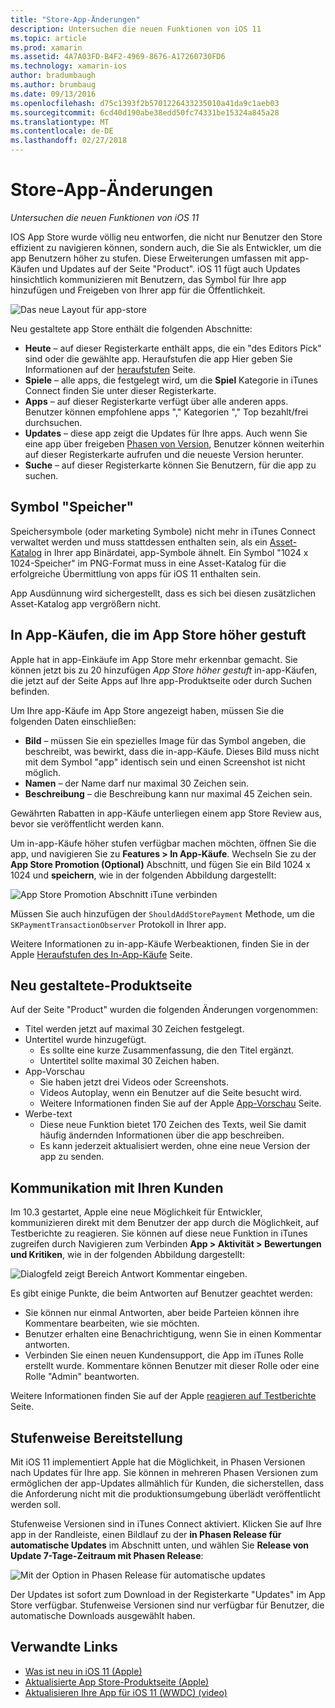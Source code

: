 ```yaml
---
title: "Store-App-Änderungen"
description: Untersuchen die neuen Funktionen von iOS 11
ms.topic: article
ms.prod: xamarin
ms.assetid: 4A7A03FD-B4F2-4969-8676-A17260730FD6
ms.technology: xamarin-ios
author: bradumbaugh
ms.author: brumbaug
ms.date: 09/13/2016
ms.openlocfilehash: d75c1393f2b5701226433235010a41da9c1aeb03
ms.sourcegitcommit: 6cd40d190abe38edd50fc74331be15324a845a28
ms.translationtype: MT
ms.contentlocale: de-DE
ms.lasthandoff: 02/27/2018
---
```

# <a name="app-store-changes"></a>Store-App-Änderungen

_Untersuchen die neuen Funktionen von iOS 11_

IOS App Store wurde völlig neu entworfen, die nicht nur Benutzer den Store effizient zu navigieren können, sondern auch, die Sie als Entwickler, um die app Benutzern höher zu stufen. Diese Erweiterungen umfassen mit app-Käufen und Updates auf der Seite "Product". iOS 11 fügt auch Updates hinsichtlich kommunizieren mit Benutzern, das Symbol für Ihre app hinzufügen und Freigeben von Ihrer app für die Öffentlichkeit.

![Das neue Layout für app-store](app-store-changes-images/image3.jpg)

Neu gestaltete app Store enthält die folgenden Abschnitte:

- **Heute** – auf dieser Registerkarte enthält apps, die ein "des Editors Pick" sind oder die gewählte app. Heraufstufen die app Hier geben Sie Informationen auf der [heraufstufen](https://developer.apple.com//contact/app-store/promote/) Seite.
- **Spiele** – alle apps, die festgelegt wird, um die **Spiel** Kategorie in iTunes Connect finden Sie unter dieser Registerkarte.
- **Apps** – auf dieser Registerkarte verfügt über alle anderen apps. Benutzer können empfohlene apps "," Kategorien "," Top bezahlt/frei durchsuchen.
- **Updates** – diese app zeigt die Updates für Ihre apps. Auch wenn Sie eine app über freigeben [Phasen von Version](#Phased_Release), Benutzer können weiterhin auf dieser Registerkarte aufrufen und die neueste Version herunter.
- **Suche** – auf dieser Registerkarte können Sie Benutzern, für die app zu suchen.

## <a name="store-icon"></a>Symbol "Speicher"

Speichersymbole (oder marketing Symbole) nicht mehr in iTunes Connect verwaltet werden und muss stattdessen enthalten sein, als ein [Asset-Katalog](~/ios/app-fundamentals/images-icons/app-icons.md) in Ihrer app Binärdatei, app-Symbole ähnelt. Ein Symbol "1024 x 1024-Speicher" im PNG-Format muss in eine Asset-Katalog für die erfolgreiche Übermittlung von apps für iOS 11 enthalten sein.

App Ausdünnung wird sichergestellt, dass es sich bei diesen zusätzlichen Asset-Katalog app vergrößern nicht.


## <a name="in-app-purchases-promoted-in-the-app-store"></a>In App-Käufen, die im App Store höher gestuft

Apple hat in app-Einkäufe im App Store mehr erkennbar gemacht. Sie können jetzt bis zu 20 hinzufügen _App Store höher gestuft_ in-app-Käufen, die jetzt auf der Seite Apps auf Ihre app-Produktseite oder durch Suchen befinden.

Um Ihre app-Käufe im App Store angezeigt haben, müssen Sie die folgenden Daten einschließen:

- **Bild** – müssen Sie ein spezielles Image für das Symbol angeben, die beschreibt, was bewirkt, dass die in-app-Käufe. Dieses Bild muss nicht mit dem Symbol "app" identisch sein und einen Screenshot ist nicht möglich.
- **Namen** – der Name darf nur maximal 30 Zeichen sein.
- **Beschreibung** – die Beschreibung kann nur maximal 45 Zeichen sein.

Gewährten Rabatten in app-Käufe unterliegen einem app Store Review aus, bevor sie veröffentlicht werden kann.

Um in-app-Käufe höher stufen verfügbar machen möchten, öffnen Sie die app, und navigieren Sie zu **Features > In App-Käufe**. Wechseln Sie zu der **App Store Promotion (Optional)** Abschnitt, und fügen Sie ein Bild 1024 x 1024 und **speichern**, wie in der folgenden Abbildung dargestellt:

![App Store Promotion Abschnitt iTune verbinden](app-store-changes-images/image4.png)

Müssen Sie auch hinzufügen der `ShouldAddStorePayment` Methode, um die `SKPaymentTransactionObserver` Protokoll in Ihrer app.

Weitere Informationen zu in-app-Käufe Werbeaktionen, finden Sie in der Apple [Heraufstufen des In-App-Käufe](https://developer.apple.com/app-store/promoting-in-app-purchases/) Seite.

## <a name="redesigned-product-page"></a>Neu gestaltete-Produktseite

Auf der Seite "Product" wurden die folgenden Änderungen vorgenommen:

- Titel werden jetzt auf maximal 30 Zeichen festgelegt.
- Untertitel wurde hinzugefügt.
    - Es sollte eine kurze Zusammenfassung, die den Titel ergänzt.
    - Untertitel sollte maximal 30 Zeichen haben.
- App-Vorschau
    - Sie haben jetzt drei Videos oder Screenshots.
    - Videos Autoplay, wenn ein Benutzer auf die Seite besucht wird.
    - Weitere Informationen finden Sie auf der Apple [App-Vorschau](https://developer.apple.com/app-store/app-previews/) Seite.
- Werbe-text
    - Diese neue Funktion bietet 170 Zeichen des Texts, weil Sie damit häufig ändernden Informationen über die app beschreiben.
    - Es kann jederzeit aktualisiert werden, ohne eine neue Version der app zu senden.

## <a name="customer-communication"></a>Kommunikation mit Ihren Kunden

Im 10.3 gestartet, Apple eine neue Möglichkeit für Entwickler, kommunizieren direkt mit dem Benutzer der app durch die Möglichkeit, auf Testberichte zu reagieren. Sie können auf diese neue Funktion in iTunes zugreifen durch Navigieren zum Verbinden **App > Aktivität > Bewertungen und Kritiken**, wie in der folgenden Abbildung dargestellt:

![Dialogfeld zeigt Bereich Antwort Kommentar eingeben.](app-store-changes-images/image5.png)

Es gibt einige Punkte, die beim Antworten auf Benutzer geachtet werden:

- Sie können nur einmal Antworten, aber beide Parteien können ihre Kommentare bearbeiten, wie sie möchten.
- Benutzer erhalten eine Benachrichtigung, wenn Sie in einen Kommentar antworten.
- Verbinden Sie einen neuen Kundensupport, die App im iTunes Rolle erstellt wurde. Kommentare können Benutzer mit dieser Rolle oder eine Rolle "Admin" beantworten.

Weitere Informationen finden Sie auf der Apple [reagieren auf Testberichte](https://developer.apple.com/app-store/responding-to-reviews/) Seite.


## <a name="phased-release"></a>Stufenweise Bereitstellung

Mit iOS 11 implementiert Apple hat die Möglichkeit, in Phasen Versionen nach Updates für Ihre app. Sie können in mehreren Phasen Versionen zum ermöglichen der app-Updates allmählich für Kunden, die sicherstellen, dass die Anforderung nicht mit die produktionsumgebung überlädt veröffentlicht werden soll.

Stufenweise Versionen sind in iTunes Connect aktiviert. Klicken Sie auf Ihre app in der Randleiste, einen Bildlauf zu der **in Phasen Release für automatische Updates** im Abschnitt unten, und wählen Sie **Release von Update 7-Tage-Zeitraum mit Phasen Release**:

![Mit der Option in Phasen Release für automatische updates](app-store-changes-images/image6.png)

Der Updates ist sofort zum Download in der Registerkarte "Updates" im App Store verfügbar. Stufenweise Versionen sind nur verfügbar für Benutzer, die automatische Downloads ausgewählt haben.


## <a name="related-links"></a>Verwandte Links

- [Was ist neu in iOS 11 (Apple)](https://developer.apple.com/ios/)
- [Aktualisierte App Store-Produktseite (Apple)](https://developer.apple.com/app-store/product-page/)
- [Aktualisieren Ihre App für iOS 11 (WWDC) (video)](https://developer.apple.com/videos/play/wwdc2017/204/)

